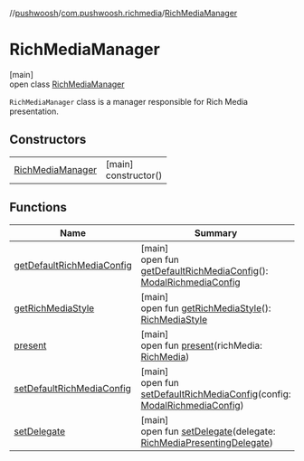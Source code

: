 //[pushwoosh](../../../index.md)/[com.pushwoosh.richmedia](../index.md)/[RichMediaManager](index.md)

# RichMediaManager

[main]\
open class [RichMediaManager](index.md)

`RichMediaManager` class is a manager responsible for Rich Media presentation.

## Constructors

| | |
|---|---|
| [RichMediaManager](-rich-media-manager.md) | [main]<br>constructor() |

## Functions

| Name | Summary |
|---|---|
| [getDefaultRichMediaConfig](get-default-rich-media-config.md) | [main]<br>open fun [getDefaultRichMediaConfig](get-default-rich-media-config.md)(): [ModalRichmediaConfig](../../com.pushwoosh.inapp.view.config/-modal-richmedia-config/index.md) |
| [getRichMediaStyle](get-rich-media-style.md) | [main]<br>open fun [getRichMediaStyle](get-rich-media-style.md)(): [RichMediaStyle](../-rich-media-style/index.md) |
| [present](present.md) | [main]<br>open fun [present](present.md)(richMedia: [RichMedia](../-rich-media/index.md)) |
| [setDefaultRichMediaConfig](set-default-rich-media-config.md) | [main]<br>open fun [setDefaultRichMediaConfig](set-default-rich-media-config.md)(config: [ModalRichmediaConfig](../../com.pushwoosh.inapp.view.config/-modal-richmedia-config/index.md)) |
| [setDelegate](set-delegate.md) | [main]<br>open fun [setDelegate](set-delegate.md)(delegate: [RichMediaPresentingDelegate](../-rich-media-presenting-delegate/index.md)) |
